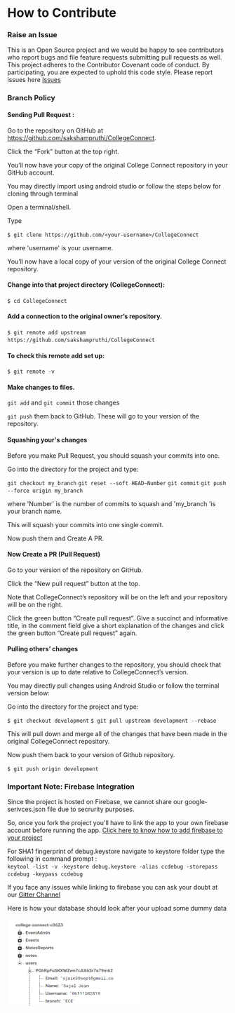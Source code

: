 # How to Contribute

### Raise an Issue
This is an Open Source project and we would be happy to see contributors who report bugs and file feature requests submitting pull requests as well. This project adheres to the Contributor Covenant code of conduct. By participating, you are expected to uphold this code style. Please report issues here [Issues](https://github.com/sakshampruthi/CollegeConnect/issues)

### Branch Policy
#### Sending Pull Request :
Go to the repository on GitHub at https://github.com/sakshampruthi/CollegeConnect.

Click the “Fork” button at the top right.

You’ll now have your copy of the original College Connect repository in your GitHub account.

You may directly import using android studio or follow the steps below for cloning through terminal

Open a terminal/shell.

Type

`$ git clone https://github.com/<your-username>/CollegeConnect`

where 'username' is your username.

You’ll now have a local copy of your version of the original College Connect repository.

#### Change into that project directory (CollegeConnect):

`$ cd CollegeConnect`

#### Add a connection to the original owner’s repository.

`$ git remote add upstream https://github.com/sakshampruthi/CollegeConnect`

#### To check this remote add set up:

`$ git remote -v`

#### Make changes to files.

`git add` and `git commit` those changes

`git push` them back to GitHub. These will go to your version of the repository.

#### Squashing your's changes
Before you make Pull Request, you should squash your commits into one.

Go into the directory for the project and type:

`git checkout my_branch`
`git reset --soft HEAD~Number`
`git commit`
`git push --force origin my_branch`

where 'Number' is the number of commits to squash and 'my_branch 'is your branch name.

This will squash your commits into one single commit.

Now push them and Create A PR.

#### Now Create a PR (Pull Request)
Go to your version of the repository on GitHub.

Click the “New pull request” button at the top.

Note that CollegeConnect’s repository will be on the left and your repository will be on the right.

Click the green button “Create pull request”. Give a succinct and informative title, in the comment field give a short explanation of the changes and click the green button “Create pull request” again.

#### Pulling others’ changes
Before you make further changes to the repository, you should check that your version is up to date relative to CollegeConnect’s version.

You may directly pull changes using Android Studio or follow the terminal version below:

Go into the directory for the project and type:

`$ git checkout development`
`$ git pull upstream development --rebase`

This will pull down and merge all of the changes that have been made in the original CollegeConnect repository.

Now push them back to your version of Github repository.

`$ git push origin development`

### Important Note: Firebase Integration
Since the project is hosted on Firebase, we cannot share our google-serivces.json file due to secrurity purposes. 

So, once you fork the project you'll have to link the app to your own firebase account before running the app. [Click here to know how to add firebase to your project](https://firebase.google.com/docs/android/setup?authuser=0)

For SHA1 fingerprint of debug.keystore navigate to keystore folder type the following in command prompt :    
`keytool -list -v -keystore debug.keystore -alias ccdebug -storepass ccdebug -keypass ccdebug`

If you face any issues while linking to firebase you can ask your doubt at our [Gitter Channel](https://gitter.im/CollegeConnect/community?utm_source=badge&utm_medium=badge&utm_campaign=pr-badge)

Here is how your database should look after your upload some dummy data

<img src = "/Images/firebase.PNG" width = "300" height = "200">
